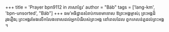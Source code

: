 +++
title = 'Prayer bpn9112 in ភាសាខ្មែរ'
author = "Báb"
tags = ['lang-km', 'bpn-unsorted', "Báb"]
+++
ធម’អធិដ្ឋានសំរាប់ការខមាទេាស 
ឱព្រះអង្គម្ចាស់¡ ព្រះអង្គដ៏រុងរឿង¡ ព្រះអង្គរមែងលេីកលែងទេាសដល់អ្នកបំរេីរបស់ព្រះអង្គ នៅពេលដែល 
ពួកគេលន់តួដល់ព្រះអង្គ ។
